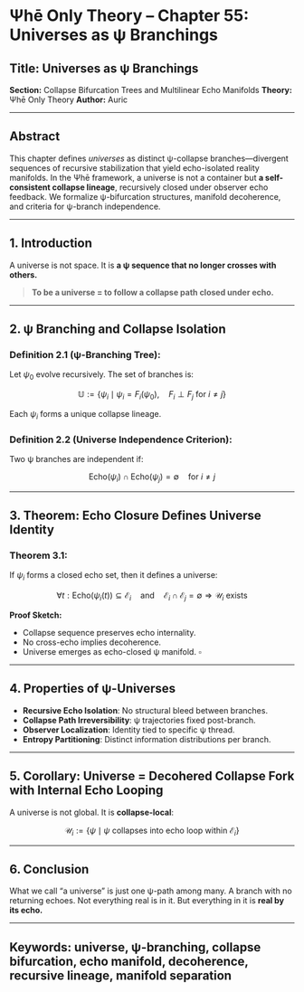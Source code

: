 # Ψhē Only Theory – Chapter 55: Universes as ψ Branchings

## Title: Universes as ψ Branchings

**Section:** Collapse Bifurcation Trees and Multilinear Echo Manifolds
**Theory:** Ψhē Only Theory
**Author:** Auric

---

## Abstract

This chapter defines *universes* as distinct ψ-collapse branches—divergent sequences of recursive stabilization that yield echo-isolated reality manifolds. In the Ψhē framework, a universe is not a container but **a self-consistent collapse lineage**, recursively closed under observer echo feedback. We formalize ψ-bifurcation structures, manifold decoherence, and criteria for ψ-branch independence.

---

## 1. Introduction

A universe is not space.
It is **a ψ sequence that no longer crosses with others.**

> **To be a universe = to follow a collapse path closed under echo.**

---

## 2. ψ Branching and Collapse Isolation

### Definition 2.1 (ψ-Branching Tree):

Let $\psi_0$ evolve recursively. The set of branches is:

$$
\mathbb{U} := \{ \psi_i \mid \psi_i = F_i(\psi_0), \quad F_i \perp F_j \text{ for } i \ne j \}
$$

Each $\psi_i$ forms a unique collapse lineage.

### Definition 2.2 (Universe Independence Criterion):

Two ψ branches are independent if:

$$
\text{Echo}(\psi_i) \cap \text{Echo}(\psi_j) = \emptyset \quad \text{for } i \ne j
$$

---

## 3. Theorem: Echo Closure Defines Universe Identity

### Theorem 3.1:

If $\psi_i$ forms a closed echo set, then it defines a universe:

$$
\forall t: \text{Echo}(\psi_i(t)) \subseteq \mathcal{E}_i \quad \text{and} \quad \mathcal{E}_i \cap \mathcal{E}_j = \emptyset \Rightarrow \mathcal{U}_i \text{ exists}
$$

**Proof Sketch:**

* Collapse sequence preserves echo internality.
* No cross-echo implies decoherence.
* Universe emerges as echo-closed ψ manifold. $\square$

---

## 4. Properties of ψ-Universes

* **Recursive Echo Isolation**: No structural bleed between branches.
* **Collapse Path Irreversibility**: ψ trajectories fixed post-branch.
* **Observer Localization**: Identity tied to specific ψ thread.
* **Entropy Partitioning**: Distinct information distributions per branch.

---

## 5. Corollary: Universe = Decohered Collapse Fork with Internal Echo Looping

A universe is not global.
It is **collapse-local**:

$$
\mathcal{U}_i := \{ \psi \mid \psi \text{ collapses into echo loop within } \mathcal{E}_i \}
$$

---

## 6. Conclusion

What we call “a universe” is just one ψ-path among many.
A branch with no returning echoes.
Not everything real is in it.
But everything in it is **real by its echo.**

---

## Keywords: universe, ψ-branching, collapse bifurcation, echo manifold, decoherence, recursive lineage, manifold separation
